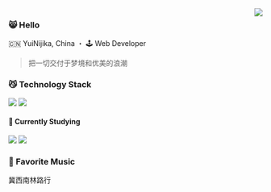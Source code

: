 <img align="right" src="https://github-readme-stats.vercel.app/api?username=YuiNijika&show_icons=true&show=reviews%2Cdiscussions_answered&theme=tokyonight" />

### 😸 Hello

🇨🇳 YuiNijika, China ・ 🕹 Web Developer

> 把一切交付于梦境和优美的浪潮

### 😼 Technology Stack

<div>
    <img src="https://img.shields.io/badge/php-8A2BE2?style=for-the-badge&logo=php&logoColor=white">
    <img src="https://img.shields.io/badge/vue-41B883?style=for-the-badge&logo=vuedotjs&logoColor=white">
</div>

#### 🐸 Currently Studying

<div>
    <img src="https://img.shields.io/badge/python-3776AB?style=for-the-badge&logo=python&logoColor=white">
    <img src="https://img.shields.io/badge/javascript-yellow?style=for-the-badge&logo=javascript&logoColor=white">
</div>

### 🎵 Favorite Music

冀西南林路行
